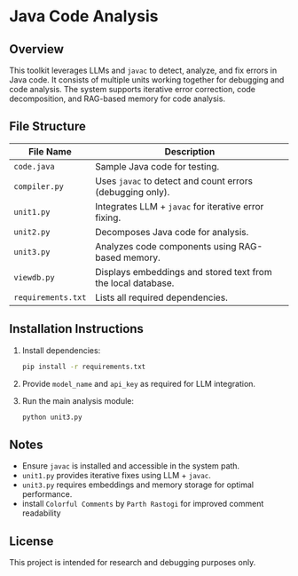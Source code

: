 # Java Code Analysis

## Overview
This toolkit leverages LLMs and `javac` to detect, analyze, and fix errors in Java code. It consists of multiple units working together for debugging and code analysis. The system supports iterative error correction, code decomposition, and RAG-based memory for code analysis.

## File Structure

| File Name      | Description |
|---------------|-------------|
| `code.java`   | Sample Java code for testing. |
| `compiler.py` | Uses `javac` to detect and count errors (debugging only). |
| `unit1.py`    | Integrates LLM + `javac` for iterative error fixing. |
| `unit2.py`    | Decomposes Java code for analysis. |
| `unit3.py`    | Analyzes code components using RAG-based memory. |
| `viewdb.py`   | Displays embeddings and stored text from the local database. |
| `requirements.txt` | Lists all required dependencies. |

## Installation Instructions

1. Install dependencies:
   ```bash
   pip install -r requirements.txt
   ```

2. Provide `model_name` and `api_key` as required for LLM integration.

3. Run the main analysis module:
   ```bash
   python unit3.py
   ```

## Notes
- Ensure `javac` is installed and accessible in the system path.
- `unit1.py` provides iterative fixes using LLM + `javac`.
- `unit3.py` requires embeddings and memory storage for optimal performance.
- install `Colorful Comments` by `Parth Rastogi` for improved comment readability 


## License
This project is intended for research and debugging purposes only.

